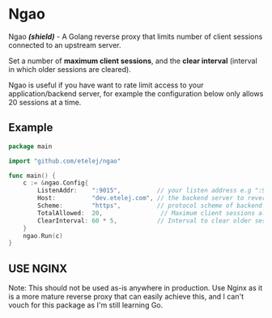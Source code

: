 # Ngao 

Ngao **_(shield)_** - A Golang reverse proxy that limits number of client sessions connected to an upstream server.

Set a number of __maximum client sessions__, and the __clear interval__ (interval in which older sessions are cleared).

Ngao is useful if you have want to rate limit access to your application/backend server, for example the configuration below only allows 20 sessions at a time.

## Example

```go
package main

import "github.com/etelej/ngao"

func main() {
	c := &ngao.Config{
		ListenAddr:    ":9015",          // your listen address e.g ":9010"
		Host:          "dev.etelej.com", // the backend server to reverseproxy
		Scheme:        "https",          // protocol scheme of backend host e.g. https, http
		TotalAllowed:  20,                // Maximum client sessions allowed
		ClearInterval: 60 * 5,           // Interval to clear older sessions (secs)
	}
	ngao.Run(c)
}
```




## USE NGINX
Note: This should not be used as-is anywhere in production. Use Nginx as it is a more mature reverse proxy that can easily achieve this, and I can't vouch for this package as I'm still learning Go.